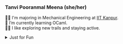 <!--
**TanviPooranmal/TanviPooranmal** is a ✨ _special_ ✨ repository because its `README.md` (this file) appears on your GitHub profile. -->
### Tanvi Pooranmal Meena (she/her)
👩‍🎓 I'm majoring in Mechanical Engineering at [IIT Kanpur](https://www.iitk.ac.in/).  
🌱 I’m currently learning OCaml.  
🚴‍♀️ I like exploring new trails and staying active.  
<!--🤝 I contributed to [Astropy](https://github.com/astropy/astropy).  -->

<details>
  <summary>Just for Fun</summary>
  
  <!--START_SECTION:waka-->
![Code Time](http://img.shields.io/badge/Code%20Time-0%20secs-blue)

![Profile Views](http://img.shields.io/badge/Profile%20Views-5-blue)

**🐱 My GitHub Data** 

> 📦 ? Used in GitHub's Storage 
 > 
> 🏆 511 Contributions in the Year 2024
 > 
> 🚫 Not Opted to Hire
 > 
> 📜 26 Public Repositories 
 > 
> 🔑 0 Private Repositories 
 > 
**I'm a Night 🦉** 

```text
🌞 Morning                22 commits          █░░░░░░░░░░░░░░░░░░░░░░░░   02.91 % 
🌆 Daytime                178 commits         ██████░░░░░░░░░░░░░░░░░░░   23.51 % 
🌃 Evening                277 commits         █████████░░░░░░░░░░░░░░░░   36.59 % 
🌙 Night                  280 commits         █████████░░░░░░░░░░░░░░░░   36.99 % 
```
📅 **I'm Most Productive on Saturday** 

```text
Monday                   63 commits          ██░░░░░░░░░░░░░░░░░░░░░░░   08.32 % 
Tuesday                  96 commits          ███░░░░░░░░░░░░░░░░░░░░░░   12.68 % 
Wednesday                77 commits          ███░░░░░░░░░░░░░░░░░░░░░░   10.17 % 
Thursday                 63 commits          ██░░░░░░░░░░░░░░░░░░░░░░░   08.32 % 
Friday                   176 commits         ██████░░░░░░░░░░░░░░░░░░░   23.25 % 
Saturday                 200 commits         ███████░░░░░░░░░░░░░░░░░░   26.42 % 
Sunday                   82 commits          ███░░░░░░░░░░░░░░░░░░░░░░   10.83 % 
```


📊 **This Week I Spent My Time On** 

```text
🕑︎ Time Zone: Asia/Kolkata

💬 Programming Languages: 
No Activity Tracked This Week

🔥 Editors: 
No Activity Tracked This Week

🐱‍💻 Projects: 
No Activity Tracked This Week

💻 Operating System: 
No Activity Tracked This Week
```

**I Mostly Code in JavaScript** 

```text
JavaScript               11 repos            ████████░░░░░░░░░░░░░░░░░   31.43 % 
HTML                     5 repos             ████░░░░░░░░░░░░░░░░░░░░░   14.29 % 
TypeScript               3 repos             ██░░░░░░░░░░░░░░░░░░░░░░░   08.57 % 
TeX                      1 repo              █░░░░░░░░░░░░░░░░░░░░░░░░   02.86 % 
C                        1 repo              █░░░░░░░░░░░░░░░░░░░░░░░░   02.86 % 
```



**Timeline**

![Lines of Code chart](https://raw.githubusercontent.com/TanviPooranmal/TanviPooranmal/main/assets/bar_graph.png)


 Last Updated on 08/12/2024 13:32:27 UTC
<!--END_SECTION:waka-->
</details>

